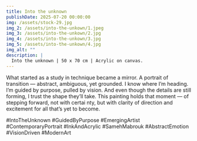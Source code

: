 ```yaml
---
title: Into the unknown
publishDate: 2025-07-20 00:00:00
img: /assets/stock-29.jpg
img_2: /assets/into-the-unkown/1.jpeg
img_3: /assets/into-the-unkown/2.jpg
img_4: /assets/into-the-unkown/3.jpg
img_5: /assets/into-the-unkown/4.jpg
img_alt: ""
description: | 
  Into the unknown | 50 x 70 cm | Acrylic on canvas.
---
```


What started as a study in technique became a mirror.
A portrait of transition — abstract, ambiguous, yet grounded.
I know where I’m heading.
I’m guided by purpose, pulled by vision.
And even though the details are still forming,
I trust the shape they’ll take.
This painting holds that moment —
of stepping forward,
not with certai nty,
but with clarity of direction
and excitement for all that’s yet to become.

#IntoTheUnknown #GuidedByPurpose #EmergingArtist #ContemporaryPortrait #InkAndAcrylic #SamehMabrouk #AbstractEmotion #VisionDriven #ModernArt